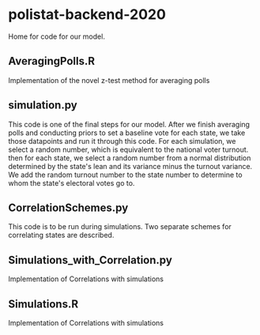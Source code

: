 # polistat-backend-2020
Home for code for our model.
## AveragingPolls.R
Implementation of the novel z-test method for averaging polls
## simulation.py
This code is one of the final steps for our model. After we finish averaging polls and conducting priors to set a baseline vote for each state, we take those datapoints and run it through this code. For each simulation, we select a random number, which is equivalent to the national voter turnout. then for each state, we select a random number from a normal distribution determined by the state's lean and its variance minus the turnout variance. We add the random turnout number to the state number to determine to whom the state's electoral votes go to.
## CorrelationSchemes.py
This code is to be run during simulations. Two separate schemes for correlating states are described.
## Simulations_with_Correlation.py
Implementation of Correlations with simulations
## Simulations.R
Implementation of Correlations with simulations
